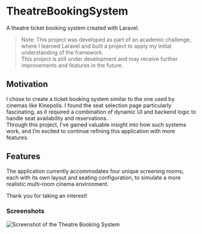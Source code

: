 # TheatreBookingSystem
A theatre ticket booking system created with Laravel.

> Note: This project was developed as part of an academic challenge, where I learned Laravel and built a project to apply my initial understanding of the framework.  
> This project is still under development and may receive further improvements and features in the future.  

## Motivation
I chose to create a ticket booking system similar to the one used by cinemas like Kinepolis. I found the seat selection page particularly fascinating, as it required a combination of dynamic UI and backend logic to handle seat availability and reservations.  
Through this project, I’ve gained valuable insight into how such systems work, and I’m excited to continue refining this application with more features.

## Features
The application currently accommodates four unique screening rooms, each with its own layout and seating configuration, to simulate a more realistic multi-room cinema environment.

Thank you for taking an interest!

### Screenshots
![Screenshot of the Theatre Booking System](https://github.com/EnsoVanPoucke/TheatreBookingSystem/blob/main/public/images/screenshots/screenshot_room.jpg?raw=true)
